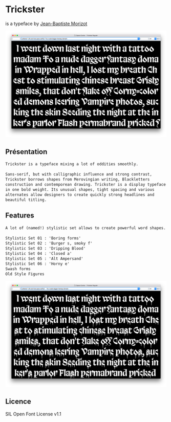# Trickster

is a typeface by [Jean-Baptiste Morizot](http://jbmorizot.fr/)

![Specimen](documentation/spacecenter.png)

## Présentation

```
Trickster is a typeface mixing a lot of oddities smoothly.

Sans-serif, but with calligraphic influence and strong contrast, Trickster borrows shapes from Merovingian writing, Blackletters construction and contemporean drawing. Trickster is a display typeface in one bold weight. Its unusual shapes, tight spacing and various alternates allow designers to create quickly strong headlines and beautiful titling.
```

## Features

```
A lot of (named!) stylistic set allows to create powerful word shapes.

Stylistic Set 01 : 'Boring forms'
Stylistic Set 02 : 'Burger s, smoky f'
Stylistic Set 03 : 'Dripping Blood'
Stylistic Set 04 : 'Closed a'
Stylistic Set 05 : 'Alt Ampersand'
Stylistic Set 06 : 'Horny e'
Swash forms
Old Style Figures
```

![Specimen](documentation/spacecenter01.png)

## Licence

SIL Open Font License v1.1
